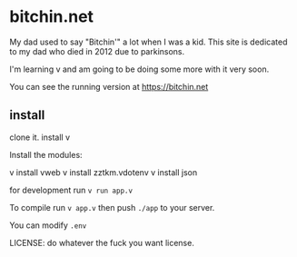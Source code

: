 # bitchin.net

My dad used to say "Bitchin'" a lot when I was a kid. This site is dedicated to my dad who died in 2012 due to parkinsons.

I'm learning v and am going to be doing some more with it very soon.

You can see the running version at https://bitchin.net


## install

clone it.
install v

Install the modules:

  v install vweb
  v install zztkm.vdotenv
  v install json

for development run `v run app.v`

To compile run `v app.v` then push `./app` to your server.

You can modify `.env`

LICENSE: do whatever the fuck you want license.
